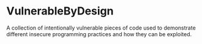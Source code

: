 # VulnerableByDesign
A collection of intentionally vulnerable pieces of code used to demonstrate different insecure programming practices and how they can be exploited.
